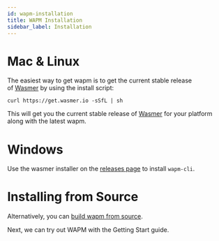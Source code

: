 ```yaml
---
id: wapm-installation
title: WAPM Installation
sidebar_label: Installation
---
```


# Mac & Linux

The easiest way to get wapm is to get the current stable release of [Wasmer](https://wasmer.io/) by using the install script:

`curl https://get.wasmer.io -sSfL | sh`

This will get you the current stable release of [Wasmer](https://wasmer.io/) for your platform along with the latest wapm.

# Windows

Use the wasmer installer on the [releases page](https://github.com/wasmerio/wasmer/releases) to install `wapm-cli`.

# Installing from Source

Alternatively, you can [build wapm from source](https://github.com/wapmio/cli#compiling-from-source).

Next, we can try out WAPM with the Getting Start guide.
